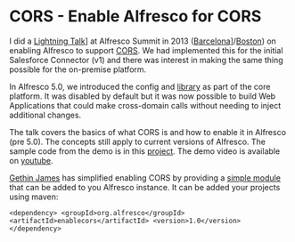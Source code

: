 # CORS - Enable Alfresco for CORS
I did a [Lightning Talk](https://www.slideshare.net/jottley/cors-enable-alfresco-for-cors)] at Alfresco Summit in 2013 ([Barcelona](https://summit.alfresco.com/barcelona/sessions)]/[Boston](https://summit.alfresco.com/boston/sessions)) on enabling Alfresco to support [CORS](https://en.wikipedia.org/wiki/Cross-origin_resource_sharing). We had implemented this for the initial Salesforce Connector (v1) and there was interest in making the same thing possible for the on-premise platform. 

In Alfresco 5.0, we introduced the config and [library](http://software.dzhuvinov.com/cors-filter.html) as part of the core platform.  It was disabled by default but it was now possible to build Web Applications that could make cross-domain calls without needing to inject additional changes.
  
The talk covers the basics of what CORS is and how to enable it  in Alfresco (pre 5.0). The concepts still apply to current versions of Alfresco. The sample code from the demo is in this [project](https://github.com/jottley/memory/tree/master/cors). The demo video is available on [youtube](https://www.youtube.com/watch?v=il1ZlEBqvLU).

[Gethin James](https://twitter.com/covolution) has simplified enabling CORS by providing a [simple module](https://github.com/covolution/enablecors) that can be added to you Alfresco instance. It can be added your projects using maven:

`<dependency>
  <groupId>org.alfresco</groupId>
  <artifactId>enablecors</artifactId>
  <version>1.0</version>
</dependency>`
